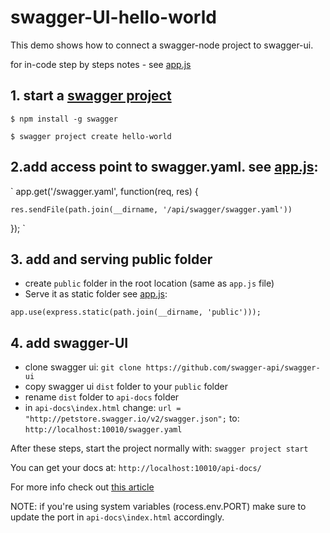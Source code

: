 # swagger-UI-hello-world
This demo shows how to connect a swagger-node project to swagger-ui.

for in-code step by steps notes - see [app.js](https://github.com/Webiks/swagger-UI-hello-world/blob/master/app.js)

## 1. start a [swagger project](https://www.npmjs.com/package/swagger)
`$ npm install -g swagger`

`$ swagger project create hello-world`


## 2.add access point to swagger.yaml. see [app.js](https://github.com/Webiks/swagger-UI-hello-world/blob/master/app.js):
`
app.get('/swagger.yaml', function(req, res) {

    res.sendFile(path.join(__dirname, '/api/swagger/swagger.yaml'))

});
`
## 3. add and serving public folder
* create `public` folder in the root location (same as `app.js` file)
* Serve it as static folder see [app.js](https://github.com/Webiks/swagger-UI-hello-world/blob/master/app.js):

`
app.use(express.static(path.join(__dirname, 'public')));
`
## 4. add swagger-UI

* clone swagger ui: `git clone https://github.com/swagger-api/swagger-ui`
* copy swagger ui `dist` folder to your `public` folder
* rename `dist` folder to `api-docs` folder
* in `api-docs\index.html` change:
`url = "http://petstore.swagger.io/v2/swagger.json";`
to:
`http://localhost:10010/swagger.yaml`


After these steps, start the project normally with:
`swagger project start`

You can get your docs at: `http://localhost:10010/api-docs/`

For more info check out [this article](http://mherman.org/blog/2016/05/26/swagger-and-nodejs/#.WUeECH6GM8p)

NOTE: if you're using system variables (rocess.env.PORT) make sure to update
the port in `api-docs\index.html` accordingly.
